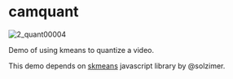 # camquant
![2_quant00004](https://user-images.githubusercontent.com/1014562/52533211-b3d0da80-2d30-11e9-94d9-c19cc990ae44.png)

Demo of using kmeans to quantize a video.

This demo depends on [skmeans](https://github.com/solzimer/skmeans) javascript library by @solzimer.
